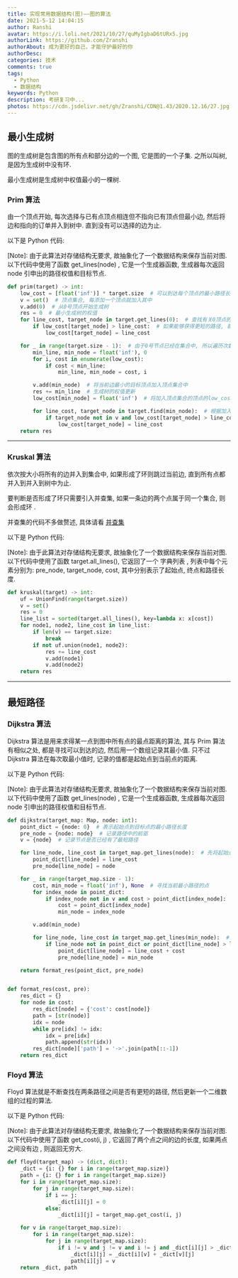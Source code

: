 ```yaml
---
title: 实现常用数据结构(图)——图的算法
date: 2021-5-12 14:04:15
author: Ranshi
avatar: https://i.loli.net/2021/10/27/quMyIgbaD6tURx5.jpg
authorLink: https://github.com/Zranshi
authorAbout: 成为更好的自己，才能守护最好的你
authorDesc:
categories: 技术
comments: true
tags:
  - Python
  - 数据结构
keywords: Python
description: 考研复习中...
photos: https://cdn.jsdelivr.net/gh/Zranshi/CDN@1.43/2020.12.16/27.jpg
---
```


## 最小生成树

图的生成树是包含图的所有点和部分边的一个图, 它是图的一个子集. 之所以叫树, 是因为生成树中没有环.

最小生成树是生成树中权值最小的一棵树.

### Prim 算法

由一个顶点开始, 每次选择与已有点顶点相连但不指向已有顶点但最小边, 然后将边和指向的订单并入到树中. 直到没有可以选择的边为止.

以下是 Python 代码:

[Note]: 由于此算法对存储结构无要求, 故抽象化了一个数据结构来保存当前对图. 以下代码中使用了函数 get_lines(node) , 它是一个生成器函数, 生成器每次返回 node 引申出的路径权值和目标节点.

```Python
def prim(target) -> int:
    low_cost = [float('inf')] * target.size  # 可以到达每个顶点的最小路径长度, 初始为无穷大
    v = set()  # 顶点集合, 每添加一个顶点就加入其中
    v.add(0)  # 从0号顶点开始生成树
    res = 0  # 最小生成树的权值
    for line_cost, target_node in target.get_lines(0):  # 查找有关0顶点的所有边, 获得路径长度和目标节点
        if low_cost[target_node] > line_cost:  # 如果能够获得更短的路径, 就更新 low_cost
            low_cost[target_node] = line_cost

    for _ in range(target.size - 1):  # 由于0号节点已经在集合中, 所以遍历次数少一次
        min_line, min_node = float('inf'), 0
        for i, cost in enumerate(low_cost):
            if cost < min_line:
                min_line, min_node = cost, i

        v.add(min_node)  # 将当前边最小的目标顶点加入顶点集合中
        res += min_line  # 生成树的权值更新
        low_cost[min_node] = float('inf')  # 将加入顶点集合的顶点的low_cost更新为无穷大

        for line_cost, target_node in target.find(min_node):  # 根据加入的顶点有关的边更新low_cost
            if target_node not in v and low_cost[target_node] > line_cost:
                low_cost[target_node] = line_cost
    return res
```

---

### Kruskal 算法

依次按大小将所有的边并入到集合中, 如果形成了环则跳过当前边, 直到所有点都并入到并入到树中为止.

要判断是否形成了环只需要引入并查集, 如果一条边的两个点属于同一个集合, 则会形成环 .

并查集的代码不多做赘述, 具体请看 [并查集](‘’)

以下是 Python 代码:

[Note]: 由于此算法对存储结构无要求, 故抽象化了一个数据结构来保存当前对图. 以下代码中使用了函数 target.all_lines(), 它返回了一个 字典列表 , 列表中每个元素分别为: pre_node, target_node, cost, 其中分别表示了起始点, 终点和路径长度.

```Python
def kruskal(target) -> int:
    uf = UnionFind(range(target.size))
    v = set()
    res = 0
    line_list = sorted(target.all_lines(), key=lambda x: x[cost])
    for node1, node2, line_cost in line_list:
        if len(v) == target.size:
            break
        if not uf.union(node1, node2):
            res += line_cost
            v.add(node1)
            v.add(node2)
    return res
```

---

## 最短路径

### Dijkstra 算法

Dijkstra 算法是用来求得某一点到图中所有点的最点距离的算法, 其与 Prim 算法有相似之处, 都是寻找可以到达的边, 然后用一个数组记录其最小值. 只不过 Dijkstra 算法在每次取最小值时, 记录的值都是起始点到当前点的距离.

以下是 Python 代码:

[Note]: 由于此算法对存储结构无要求, 故抽象化了一个数据结构来保存当前对图. 以下代码中使用了函数 get_lines(node) , 它是一个生成器函数, 生成器每次返回 node 引申出的路径权值和目标节点.

```Python
def dijkstra(target_map: Map, node: int):
    point_dict = {node: 0}  # 表示起始点到目标点的最小路径长度
    pre_node = {node: node}  # 记录路径中的前驱
    v = {node}  # 记录节点是否已经有了最短路径

    for line_node, line_cost in target_map.get_lines(node):  # 先将起始点能直接遍历到的点记入dict中
        point_dict[line_node] = line_cost
        pre_node[line_node] = node

    for _ in range(target_map.size - 1):
        cost, min_node = float('inf'), None  # 寻找当前最小路径的点
        for index_node in point_dict:
            if index_node not in v and cost > point_dict[index_node]:
                cost = point_dict[index_node]
                min_node = index_node

        v.add(min_node)

        for line_node, line_cost in target_map.get_lines(min_node):  # 更新dict
            if line_node not in point_dict or point_dict[line_node] > line_cost + cost:
                point_dict[line_node] = line_cost + cost
                pre_node[line_node] = min_node

    return format_res(point_dict, pre_node)


def format_res(cost, pre):
    res_dict = {}
    for node in cost:
        res_dict[node] = {'cost': cost[node]}
        path = [str(node)]
        idx = node
        while pre[idx] != idx:
            idx = pre[idx]
            path.append(str(idx))
        res_dict[node]['path'] = '->'.join(path[::-1])
    return res_dict
```

### Floyd 算法

Floyd 算法就是不断查找在两条路径之间是否有更短的路径, 然后更新一个二维数组的过程的算法.

以下是 Python 代码:

[Note]: 由于此算法对存储结构无要求, 故抽象化了一个数据结构来保存当前对图. 以下代码中使用了函数 get_cost(i, j) , 它返回了两个点之间的边的长度, 如果两点之间没有边 , 则返回无穷大.

```Python
def floyd(target_map) -> (dict, dict):
    _dict = {i: {} for i in range(target_map.size)}
    path = {i: {} for i in range(target_map.size)}
    for i in range(target_map.size):
        for j in range(target_map.size):
            if i == j:
                _dict[i][j] = 0
            else:
                _dict[i][j] = target_map.get_cost(i, j)

    for v in range(target_map.size):
        for i in range(target_map.size):
            for j in range(target_map.size):
                if i != v and j != v and i != j and _dict[i][j] > _dict[i][v] + _dict[v][j]:
                    _dict[i][j] = _dict[i][v] + _dict[v][j]
                    path[i][j] = v
    return _dict, path
```

